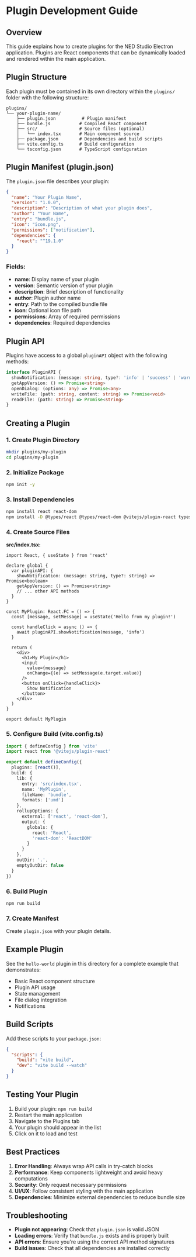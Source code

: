 # Plugin Development Guide

## Overview

This guide explains how to create plugins for the NED Studio Electron application. Plugins are React components that can be dynamically loaded and rendered within the main application.

## Plugin Structure

Each plugin must be contained in its own directory within the `plugins/` folder with the following structure:

```
plugins/
└── your-plugin-name/
    ├── plugin.json          # Plugin manifest
    ├── bundle.js           # Compiled React component
    ├── src/                # Source files (optional)
    │   └── index.tsx       # Main component source
    ├── package.json        # Dependencies and build scripts
    ├── vite.config.ts      # Build configuration
    └── tsconfig.json       # TypeScript configuration
```

## Plugin Manifest (plugin.json)

The `plugin.json` file describes your plugin:

```json
{
  "name": "Your Plugin Name",
  "version": "1.0.0",
  "description": "Description of what your plugin does",
  "author": "Your Name",
  "entry": "bundle.js",
  "icon": "icon.png",
  "permissions": ["notification"],
  "dependencies": {
    "react": "^19.1.0"
  }
}
```

### Fields:
- **name**: Display name of your plugin
- **version**: Semantic version of your plugin
- **description**: Brief description of functionality
- **author**: Plugin author name
- **entry**: Path to the compiled bundle file
- **icon**: Optional icon file path
- **permissions**: Array of required permissions
- **dependencies**: Required dependencies

## Plugin API

Plugins have access to a global `pluginAPI` object with the following methods:

```typescript
interface PluginAPI {
  showNotification: (message: string, type?: 'info' | 'success' | 'warning' | 'error') => Promise<boolean>
  getAppVersion: () => Promise<string>
  openDialog: (options: any) => Promise<any>
  writeFile: (path: string, content: string) => Promise<void>
  readFile: (path: string) => Promise<string>
}
```

## Creating a Plugin

### 1. Create Plugin Directory
```bash
mkdir plugins/my-plugin
cd plugins/my-plugin
```

### 2. Initialize Package
```bash
npm init -y
```

### 3. Install Dependencies
```bash
npm install react react-dom
npm install -D @types/react @types/react-dom @vitejs/plugin-react typescript vite
```

### 4. Create Source Files

**src/index.tsx:**
```tsx
import React, { useState } from 'react'

declare global {
  var pluginAPI: {
    showNotification: (message: string, type?: string) => Promise<boolean>
    getAppVersion: () => Promise<string>
    // ... other API methods
  }
}

const MyPlugin: React.FC = () => {
  const [message, setMessage] = useState('Hello from my plugin!')

  const handleClick = async () => {
    await pluginAPI.showNotification(message, 'info')
  }

  return (
    <div>
      <h1>My Plugin</h1>
      <input 
        value={message} 
        onChange={(e) => setMessage(e.target.value)} 
      />
      <button onClick={handleClick}>
        Show Notification
      </button>
    </div>
  )
}

export default MyPlugin
```

### 5. Configure Build (vite.config.ts)
```typescript
import { defineConfig } from 'vite'
import react from '@vitejs/plugin-react'

export default defineConfig({
  plugins: [react()],
  build: {
    lib: {
      entry: 'src/index.tsx',
      name: 'MyPlugin',
      fileName: 'bundle',
      formats: ['umd']
    },
    rollupOptions: {
      external: ['react', 'react-dom'],
      output: {
        globals: {
          react: 'React',
          'react-dom': 'ReactDOM'
        }
      }
    },
    outDir: '.',
    emptyOutDir: false
  }
})
```

### 6. Build Plugin
```bash
npm run build
```

### 7. Create Manifest
Create `plugin.json` with your plugin details.

## Example Plugin

See the `hello-world` plugin in this directory for a complete example that demonstrates:
- Basic React component structure
- Plugin API usage
- State management
- File dialog integration
- Notifications

## Build Scripts

Add these scripts to your `package.json`:

```json
{
  "scripts": {
    "build": "vite build",
    "dev": "vite build --watch"
  }
}
```

## Testing Your Plugin

1. Build your plugin: `npm run build`
2. Restart the main application
3. Navigate to the Plugins tab
4. Your plugin should appear in the list
5. Click on it to load and test

## Best Practices

1. **Error Handling**: Always wrap API calls in try-catch blocks
2. **Performance**: Keep components lightweight and avoid heavy computations
3. **Security**: Only request necessary permissions
4. **UI/UX**: Follow consistent styling with the main application
5. **Dependencies**: Minimize external dependencies to reduce bundle size

## Troubleshooting

- **Plugin not appearing**: Check that `plugin.json` is valid JSON
- **Loading errors**: Verify that `bundle.js` exists and is properly built
- **API errors**: Ensure you're using the correct API method signatures
- **Build issues**: Check that all dependencies are installed correctly
